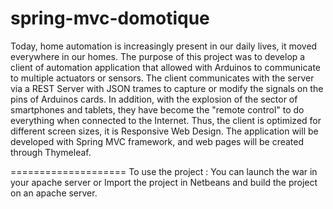 spring-mvc-domotique
====================
Today, home automation is increasingly present in our daily lives, it moved everywhere in our homes. 
The purpose of this project was to develop a client of automation application that allowed with Arduinos to communicate to multiple actuators or sensors. The client communicates with the server via a REST Server with JSON trames to capture or modify the signals on the pins of Arduinos cards. 
In addition, with the explosion of the sector of smartphones and tablets, they have become the "remote control" to do everything when connected to the Internet. Thus, the client is optimized for different screen sizes, it is Responsive Web Design. 
The application will be developed with Spring MVC framework, and web pages will be created through Thymeleaf.

====================
To use the project : 
You can launch the war in your apache server
or
Import the project in Netbeans and build the project on an apache server.